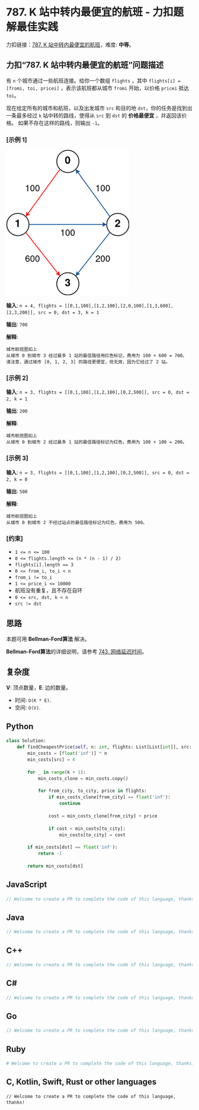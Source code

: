 # 787. K 站中转内最便宜的航班 - 力扣题解最佳实践
力扣链接：[787. K 站中转内最便宜的航班](https://leetcode.cn/problems/cheapest-flights-within-k-stops)，难度: **中等**。

## 力扣“787. K 站中转内最便宜的航班”问题描述
有 `n` 个城市通过一些航班连接。给你一个数组 `flights` ，其中 `flights[i] = [fromi, toi, pricei]` ，表示该航班都从城市 `fromi` 开始，以价格 `pricei` 抵达 `toi`。

现在给定所有的城市和航班，以及出发城市 `src` 和目的地 `dst`，你的任务是找到出一条最多经过 `k` 站中转的路线，使得从 `src` 到 `dst` 的 **价格最便宜** ，并返回该价格。 如果不存在这样的路线，则输出 `-1`。

### [示例 1]
![](../../images/examples/787_1.png)

**输入**: `n = 4, flights = [[0,1,100],[1,2,100],[2,0,100],[1,3,600],[2,3,200]], src = 0, dst = 3, k = 1`

**输出**: `700`

**解释**:
```
城市航班图如上
从城市 0 到城市 3 经过最多 1 站的最佳路径用红色标记，费用为 100 + 600 = 700。
请注意，通过城市 [0, 1, 2, 3] 的路径更便宜，但无效，因为它经过了 2 站。
```

### [示例 2]
**输入**: `n = 3, flights = [[0,1,100],[1,2,100],[0,2,500]], src = 0, dst = 2, k = 1`

**输出**: `200`

**解释**: 
```
城市航班图如上
从城市 0 到城市 2 经过最多 1 站的最佳路径标记为红色，费用为 100 + 100 = 200。
```

### [示例 3]
**输入**: `n = 3, flights = [[0,1,100],[1,2,100],[0,2,500]], src = 0, dst = 2, k = 0`

**输出**: `500`

**解释**: 
```
城市航班图如上
从城市 0 到城市 2 不经过站点的最佳路径标记为红色，费用为 500。
```

### [约束]
- `1 <= n <= 100`
- `0 <= flights.length <= (n * (n - 1) / 2)`
- `flights[i].length == 3`
- `0 <= from_i, to_i < n`
- `from_i != to_i`
- `1 <= price_i <= 10000`
- 航班没有重复，且不存在自环
- `0 <= src, dst, k < n`
- `src != dst`

## 思路
本题可用 **Bellman-Ford算法** 解决。

**Bellman-Ford算法**的详细说明，请参考 [743. 网络延迟时间](./743-network-delay-time.md)。

## 复杂度
**V**: 顶点数量，**E**: 边的数量。

* 时间: `O(K * E)`.
* 空间: `O(V)`.

## Python
```python
class Solution:
    def findCheapestPrice(self, n: int, flights: List[List[int]], src: int, dst: int, k: int) -> int:
        min_costs = [float('inf')] * n
        min_costs[src] = 0

        for _ in range(k + 1):
            min_costs_clone = min_costs.copy()

            for from_city, to_city, price in flights:
                if min_costs_clone[from_city] == float('inf'):
                    continue

                cost = min_costs_clone[from_city] + price

                if cost < min_costs[to_city]:
                    min_costs[to_city] = cost

        if min_costs[dst] == float('inf'):
            return -1

        return min_costs[dst]
```

## JavaScript
```javascript
// Welcome to create a PR to complete the code of this language, thanks!
```

## Java
```java
// Welcome to create a PR to complete the code of this language, thanks!
```

## C++
```cpp
// Welcome to create a PR to complete the code of this language, thanks!
```

## C#
```c#
// Welcome to create a PR to complete the code of this language, thanks!
```

## Go
```go
// Welcome to create a PR to complete the code of this language, thanks!
```

## Ruby
```ruby
# Welcome to create a PR to complete the code of this language, thanks!
```

## C, Kotlin, Swift, Rust or other languages
```
// Welcome to create a PR to complete the code of this language, thanks!
```
